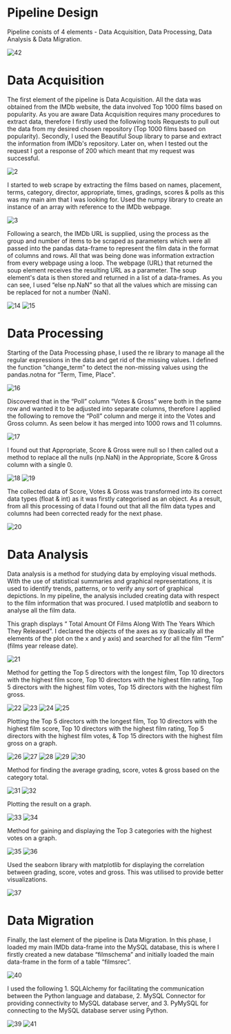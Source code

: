 # Pipeline Design
Pipeline conists of 4 elements - Data Acquisition, Data Processing, Data Analysis & Data Migration.

![42](https://user-images.githubusercontent.com/78740991/214965350-0410cf50-dba0-46f4-a203-5133c94b1919.png)

# Data Acquisition
The first element of the pipeline is Data Acquisition. All the data was obtained from the IMDb website, the data involved Top 1000 films based on popularity. As you are aware Data Acquisition requires many procedures to extract data, therefore I firstly used the following tools Requests to pull out the data from my desired chosen repository (Top 1000 films based on popularity). Secondly, I used the Beautiful Soup library to parse and extract the information from IMDb's repository. Later on, when I tested out the request I got a response of 200 which meant that my request was successful.

![2](https://user-images.githubusercontent.com/78740991/214917950-b72b3813-7d30-48ef-b130-935f61ac7131.png)

I started to web scrape by extracting the films based on names, placement, terms, category, director, appropriate, times, gradings, scores & polls as this was my main aim that I was looking for. Used the numpy library to create an instance of an array with reference to the IMDb webpage.

![3](https://user-images.githubusercontent.com/78740991/214918744-465bb31c-eaec-49f8-b0c5-c31cc62b642e.png)

Following a search, the IMDb URL is supplied, using the process as the group and number of items to be scraped as parameters which were all passed into the pandas data-frame to represent the film data in the format of columns and rows. All that was being done was information extraction from every webpage using a loop. The webpage (URL) that returned the soup element receives the resulting URL as a parameter. The soup element's data is then stored and returned in a list of a data-frames. As you can see, I used “else np.NaN” so that all the values which are missing can be replaced for not a number (NaN).

![14](https://user-images.githubusercontent.com/78740991/214919045-71cd7a37-b4d5-4367-b4d0-b704178bbf54.png)
![15](https://user-images.githubusercontent.com/78740991/214919104-07804fd7-29c5-4173-93df-7601db7096ad.png)

# Data Processing
Starting of the Data Processing phase, I used the re library to manage all the regular expressions in the data and get rid of the missing values. I defined the function “change_term” to detect the non-missing values using the pandas.notna for “Term, Time, Place".

![16](https://user-images.githubusercontent.com/78740991/214919409-b010178a-a8db-4c55-a043-2055e02dbe95.png)

Discovered that in the “Poll” column “Votes & Gross” were both in the same row and wanted it to be adjusted into separate columns, therefore I applied the following to remove the “Poll” column and merge it into the Votes and Gross column. As seen below it has merged into 1000 rows and 11 columns.

![17](https://user-images.githubusercontent.com/78740991/214919822-4a0b87c6-060c-4100-a484-8a9c09136eeb.png)

I found out that Appropriate, Score & Gross were null so I then called out a method to replace all the nulls (np.NaN) in the Appropriate, Score & Gross column with a single 0.

![18](https://user-images.githubusercontent.com/78740991/214919961-83f8a1d0-ccde-4977-8773-1905512673a7.png)
![19](https://user-images.githubusercontent.com/78740991/214920039-a70e8794-21a8-4a49-81d0-ee2876977994.png)

The collected data of Score, Votes & Gross was transformed into its correct data types (float & int) as it was firstly categorised as an object. As a result, from all this processing of data I found out that all the film data types and columns had been corrected ready for the next phase.

![20](https://user-images.githubusercontent.com/78740991/214920157-27c00b7d-f422-43d5-866c-8c96acc79ed8.png)

# Data Analysis
Data analysis is a method for studying data by employing visual methods. With the use of statistical summaries and graphical representations, it is used to identify trends, patterns, or to verify any sort of graphical depictions. In my pipeline, the analysis included creating data with respect to the film information that was procured. I used matplotlib and seaborn to analyse all the film data.

This graph displays “ Total Amount Of Films Along With The Years Which They Released”. I declared the objects of the axes as xy (basically all the elements of the plot on the x and y axis) and searched for all the film “Term” (films year release date). 

![21](https://user-images.githubusercontent.com/78740991/214920989-1ed528a7-0be4-4906-9dd8-ed32cf7b55e8.png)

Method for getting the Top 5 directors with the longest film, Top 10 directors with the highest film score, Top 10 directors with the highest film rating, Top 5 directors with the highest film votes, Top 15 directors with the highest film gross.

![22](https://user-images.githubusercontent.com/78740991/214921205-f6b4a347-f67d-4e80-984d-4dc2544d7845.png)
![23](https://user-images.githubusercontent.com/78740991/214921272-8704fb91-e983-42d5-a703-b1f335be19b4.png)
![24](https://user-images.githubusercontent.com/78740991/214921301-1521d590-013e-4f45-ba7e-c324fe82e14a.png)
![25](https://user-images.githubusercontent.com/78740991/214921330-815bdaf9-d128-4c7a-be68-4295fb59450e.png)

Plotting the Top 5 directors with the longest film, Top 10 directors with the highest film score, Top 10 directors with the highest film rating, Top 5 directors with the highest film votes, & Top 15 directors with the highest film gross on a graph.

![26](https://user-images.githubusercontent.com/78740991/214921416-d4e69806-d6bb-45cc-9991-f923b824383e.png)
![27](https://user-images.githubusercontent.com/78740991/214921471-15f978a3-c8ac-4ad2-ac1f-4d681a28214c.png)
![28](https://user-images.githubusercontent.com/78740991/214921488-688ae072-14fd-4327-b19f-ddea824e67bb.png)
![29](https://user-images.githubusercontent.com/78740991/214921512-5a160e84-3906-4c42-8c91-1f40e16c53d9.png)
![30](https://user-images.githubusercontent.com/78740991/214921535-a442168a-fb89-41be-919b-d23929bf2b3d.png)

Method for finding the average grading, score, votes & gross based on the category total.

![31](https://user-images.githubusercontent.com/78740991/214921620-f333d41e-8690-4821-bafb-227ee117c02b.png)
![32](https://user-images.githubusercontent.com/78740991/214921673-bc8c0335-357d-4009-ba36-8af96c385c1a.png)

Plotting the result on a graph.

![33](https://user-images.githubusercontent.com/78740991/214921729-6ad3284c-8e28-4215-9527-ea8001326ee2.png)
![34](https://user-images.githubusercontent.com/78740991/214921795-9b967881-1b98-487b-a761-e283dd34dbc4.png)

Method for gaining and displaying the Top 3 categories with the highest votes on a graph.

![35](https://user-images.githubusercontent.com/78740991/214921855-b2e1a90c-f07f-4332-8d78-ef60f16b69f3.png)
![36](https://user-images.githubusercontent.com/78740991/214921906-157adbca-50d8-4af4-8b62-8aecb85cc447.png)

Used the seaborn library with matplotlib for displaying the correlation between grading, score, votes and gross. This was utilised to provide better visualizations.

![37](https://user-images.githubusercontent.com/78740991/214921998-f444ca0a-ac63-4a08-9d97-f880c7d31bd5.png)

# Data Migration
Finally, the last element of the pipeline is Data Migration. In this phase, I loaded my main IMDb data-frame into the MySQL database, this is where I firstly created a new database “filmschema” and initially loaded the main data-frame in the form of a table “filmsrec”.

![40](https://user-images.githubusercontent.com/78740991/214964114-274cdc59-1d9b-4ca2-b360-91c53698181f.png)

I used the following 1. SQLAlchemy for facilitating the communication between the Python language and database, 2. MySQL Connector for providing connectivity to MySQL database server, and 3. PyMySQL for connecting to the MySQL database server using Python.

![39](https://user-images.githubusercontent.com/78740991/214964196-2ff4bf76-8e38-4b8a-948e-75b124940914.png)
![41](https://user-images.githubusercontent.com/78740991/214964244-778df5d8-3bae-4177-ae26-a7e1c91a310f.png)
